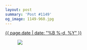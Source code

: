 ```yaml
---
layout: post
summary: 'Post #1149'
og_image: 1149-960.jpg
---
```


<div class="post">
 <time>
  <a href="/1149">
   {{ page.date | date: "%B %-d, %Y" }}
  </a>
 </time>
 <a href="/1149">
  <figure data-taken="5/1/2020">
   <img sizes="(min-width: 700px) 50vw, calc(100vw - 2rem)" src="{{ site.assets_url }}/1149-480.jpg" srcset="{{ site.assets_url }}/1149-240.jpg 240w, {{ site.assets_url }}/1149-480.jpg 480w, {{ site.assets_url }}/1149-720.jpg 720w, {{ site.assets_url }}/1149-960.jpg 960w"/>
  </figure>
 </a>
</div>
